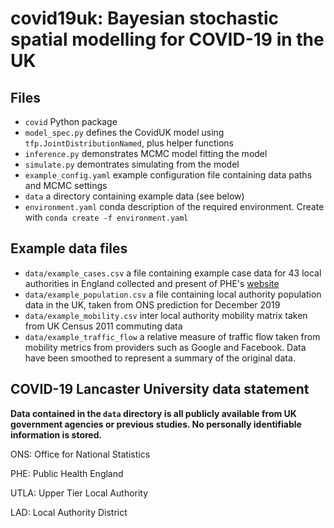 # covid19uk: Bayesian stochastic spatial modelling for COVID-19 in the UK

## Files

* `covid` Python package
* `model_spec.py` defines the CovidUK model using `tfp.JointDistributionNamed`, plus helper functions
* `inference.py` demonstrates MCMC model fitting the model
* `simulate.py` demontrates simulating from the model
* `example_config.yaml` example configuration file containing data paths and MCMC settings
* `data` a directory containing example data (see below)
* `environment.yaml` conda description of the required environment.  Create with `conda create -f environment.yaml`

## Example data files
* `data/example_cases.csv` a file containing example case data for 43 local authorities in England collected and present of PHE's [website](https://coronavirus.data.gov.uk)
* `data/example_population.csv` a file containing local authority population data in the UK, taken from ONS prediction for December 2019
* `data/example_mobility.csv` inter local authority mobility matrix taken from UK Census 2011 commuting data
* `data/example_traffic_flow` a relative measure of traffic flow taken from mobility metrics from providers such as Google and Facebook.  Data have been smoothed to represent a summary of the original data.

## COVID-19 Lancaster University data statement

__Data contained in the `data` directory is all publicly available from UK government agencies or previous studies.
No personally identifiable information is stored.__

ONS: Office for National Statistics

PHE: Public Health England

UTLA: Upper Tier Local Authority

LAD: Local Authority District


